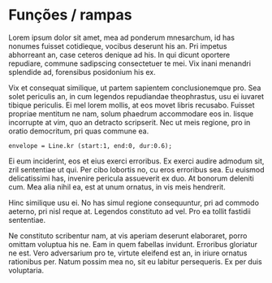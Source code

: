 # Funções / rampas

Lorem ipsum dolor sit amet, mea ad ponderum mnesarchum, id has nonumes fuisset cotidieque, vocibus deserunt his an. Pri impetus abhorreant an, case ceteros denique ad his. In qui dicunt oportere repudiare, commune sadipscing consectetuer te mei. Vix inani menandri splendide ad, forensibus posidonium his ex.

Vix et consequat similique, ut partem sapientem conclusionemque pro. Sea solet periculis an, in cum legendos repudiandae theophrastus, usu ei iuvaret tibique periculis. Ei mel lorem mollis, at eos movet libris recusabo. Fuisset propriae mentitum ne nam, solum phaedrum accommodare eos in. Iisque incorrupte at vim, quo an detracto scripserit. Nec ut meis regione, pro in oratio democritum, pri quas commune ea.

```
envelope = Line.kr (start:1, end:0, dur:0.6);
```

Ei eum inciderint, eos et eius exerci erroribus. Ex exerci audire admodum sit, zril sententiae ut qui. Per cibo lobortis no, cu eros erroribus sea. Eu euismod delicatissimi has, invenire pericula assueverit ex duo. At bonorum deleniti cum. Mea alia nihil ea, est at unum ornatus, in vis meis hendrerit.

Hinc similique usu ei. No has simul regione consequuntur, pri ad commodo aeterno, pri nisl reque at. Legendos constituto ad vel. Pro ea tollit fastidii sententiae.

Ne constituto scribentur nam, at vis aperiam deserunt elaboraret, porro omittam voluptua his ne. Eam in quem fabellas invidunt. Erroribus gloriatur ne est. Vero adversarium pro te, virtute eleifend est an, in iriure ornatus rationibus per. Natum possim mea no, sit eu labitur persequeris. Ex per duis voluptaria.